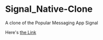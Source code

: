 # Signal_Native-Clone
A clone of the Popular Messaging App Signal

Here's [the Link](https://expo.io/@jocheattah/projects/signal) 
